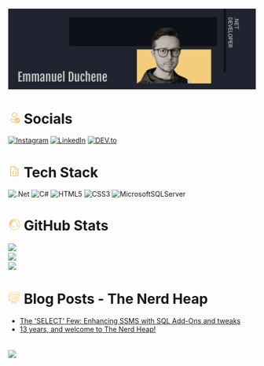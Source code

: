 ![MasterHead](./github_banner(1).png)

# <img src="./icons8-verified-account-96.png" alt="Socials" width="25"/> Socials
[![Instagram](https://img.shields.io/badge/Instagram-E4405F?style=for-the-badge&logo=instagram&logoColor=white)](https://instagram.com/dotnet_emmanuel) [![LinkedIn](https://img.shields.io/badge/LinkedIn-0077B5?style=for-the-badge&logo=linkedin&logoColor=white)](https://linkedin.com/in/emmanuel-duchene) [![DEV.to](https://img.shields.io/badge/dev.to-0A0A0A?style=for-the-badge&logo=devdotto&logoColor=white)](https://dev.to/dotnet_emmanuel)

# <img src="./icons8-code-file-96.png" alt="Tech Stack" width="25"/> Tech Stack
![.Net](https://img.shields.io/badge/.NET-5C2D91?style=for-the-badge&logo=.net&logoColor=white) ![C#](https://img.shields.io/badge/C%23-239120?style=for-the-badge&logo=c-sharp&logoColor=white) ![HTML5](https://img.shields.io/badge/HTML-239120?style=for-the-badge&logo=html5&logoColor=white) ![CSS3](https://img.shields.io/badge/CSS-239120?&style=for-the-badge&logo=css3&logoColor=white) ![MicrosoftSQLServer](https://img.shields.io/badge/Microsoft_SQL_Server-CC2927?style=for-the-badge&logo=microsoft-sql-server&logoColor=white)

# <img src="./icons8-statistics-64.png" alt="GitHub Stats" width="25"/> GitHub Stats
![](https://github-readme-stats.vercel.app/api?username=dotnetemmanuel&theme=ayu-mirage&hide_border=true&include_all_commits=false&count_private=false)<br/>
![](https://github-readme-streak-stats.herokuapp.com/?user=dotnetemmanuel&theme=ayu-mirage&hide_border=true)<br/>
![](https://github-readme-stats.vercel.app/api/top-langs/?username=dotnetemmanuel&theme=ayu-mirage&hide_border=true&include_all_commits=false&count_private=false&layout=compact)

# <img src="./icons8-blog-64.png" alt="Blog Posts" width="25"/> Blog Posts - The Nerd Heap
<!-- BLOG-POST-LIST:START -->
- [The &#39;SELECT&#39; Few: Enhancing SSMS with SQL Add-Ons and tweaks](https://dev.to/dotnet_emmanuel/the-select-few-enhancing-ssms-with-sql-add-ons-and-tweaks-n4k)
- [13 years, and welcome to The Nerd Heap!](https://dev.to/dotnet_emmanuel/13-years-and-welcome-to-the-nerd-heap-1b1l)
<!-- BLOG-POST-LIST:END -->

![](https://komarev.com/ghpvc/?username=dotnetemmanuel&color=F3CD7C&style=for-the-badge)
---

